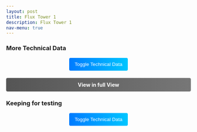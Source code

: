 ```yaml
---
layout: post
title: Flux Tower 1
description: Flux Tower 1
nav-menu: true
---
```


<style>
/* Styling for the Toggle Technical Data button */
.collapsible {
    color: white;
    background-image: linear-gradient(to right, #007BFF, #00C6FF);
    border: none;
    cursor: pointer;
    padding: 10px 15px;
    border-radius: 4px;
    text-align: center;
    display: block;
    margin: auto;
}
    .container {
    display: none;  /* Start as hidden */
}

/* Styling for the View in full View button */
.full-view-button {
    display: block;
    margin: 20px auto; /* centers the button horizontally */
    background-image: linear-gradient(to right, #555, #777);  /* darker grays */
    color: white;
    border: none;
    cursor: pointer;
    padding: 10px 15px;
    border-radius: 4px;
    text-align: center;
    text-decoration: none; /* Since it will be an anchor tag */
    font-weight: bold; /* Bold text */
}
</style>


<!-- More Technical Data -->
<h3>More Technical Data</h3>
<button class="collapsible">Toggle Technical Data</button>
<div class="container">
    <div class="html-object">
      <iframe width="100%" height="800" frameborder="0" scrolling="no" src="longterm_plots/longterm_plotly_fluxtower1.html"></iframe>
      <h4><i>*Simply click your variable of interest!</i></h4>
    </div>
</div>

<!-- View in full View Button -->
<a href="https://kesondrakey.github.io/longterm_plots/longterm_plotly_fluxtower1.html" class="full-view-button">View in full View</a>





<!-- More Technical Data -->
<h3>Keeping for testing </h3>
<button class="collapsible">Toggle Technical Data</button> <!-- This button will toggle the content below *currently doesnt work; i want this button the be a gradient blue color with white text -->
 <div class="container">
    <div class="html-object">
      <!-- Here's where you add the iframe to embed the Plotly graph -->
      <iframe width="100%" height="800" frameborder="0" scrolling="no" src="longterm_plots/longterm_plotly_fluxtower1.html">
      </iframe>
          <h4><i>*Simply click your variable of interest!</i></h4>
    </div>
  </div>


</div>

<script>
// Collapsible Functionality
var coll = document.getElementsByClassName("collapsible");
for (let i = 0; i < coll.length; i++) {
    coll[i].addEventListener("click", function() {
        this.classList.toggle("active");
        var content = this.nextElementSibling;
        content.style.display = content.style.display === "block" ? "none" : "block";
    });
}

</script>
